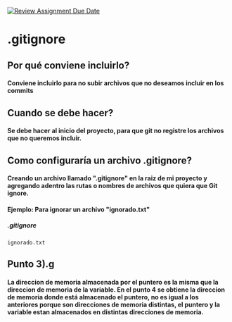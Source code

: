 [![Review Assignment Due Date](https://classroom.github.com/assets/deadline-readme-button-22041afd0340ce965d47ae6ef1cefeee28c7c493a6346c4f15d667ab976d596c.svg)](https://classroom.github.com/a/kl-E8VQf)

# .gitignore

## Por qué conviene incluirlo?

#### Conviene incluirlo para no subir archivos que no deseamos incluir en los commits

## Cuando se debe hacer?

#### Se debe hacer al inicio del proyecto, para que git no registre los archivos que no queremos incluir.

## Como configuraría un archivo .gitignore?

#### Creando un archivo llamado ".gitignore" en la raiz de mi proyecto y agregando adentro las rutas o nombres de archivos que quiera que Git ignore.

#### Ejemplo: Para ignorar un archivo "ignorado.txt"

##### .gitignore
```
ignorado.txt
```

## Punto 3).g

#### La direccion de memoria almacenada por el puntero es la misma que la direccion de memoria de la variable. En el punto 4 se obtiene la direccion de memoria donde está almacenado el puntero, no es igual a los anteriores porque son direcciones de memoria distintas, el puntero y la variable estan almacenados en distintas direcciones de memoria.

